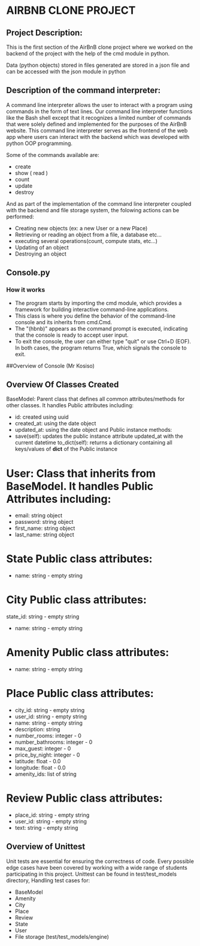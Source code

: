 # AIRBNB CLONE PROJECT
## Project Description:
This is the first section of the AirBnB clone project where we worked on the backend of the project with the help of the cmd module in python.

Data (python objects) stored in files generated are stored in a json file and can be accessed with the json module in python

## Description of the command interpreter:
A command line interpreter allows the user to interact with a program using commands in the form of text lines. Our command line interpreter functions like the Bash shell except that it recognizes a limited number of commands that were solely defined and implemented for the purposes of the AirBnB website.
This command line interpreter  serves as the frontend of the web app where users can interact with the backend which was developed with python OOP programming.

Some of the commands available are:
- create
- show ( read )
- count
- update
- destroy

And as part of the implementation of the command line interpreter coupled with the backend and file storage system, the folowing actions can be performed:
-   Creating new objects (ex: a new User or a new Place)
-   Retrieving or reading an object from a file, a database etc…
-   executing several operations(count, compute stats, etc…)
-   Updating of an object
-   Destroying an object

## Console.py
### How it works
- The program starts by importing the cmd module, which provides a framework for building interactive command-line applications.
- This class is where you define the behavior of the command-line console and its inherits from cmd.Cmd.
- The "(hbnb)" appears as the command prompt is executed, indicating that the console is ready to accept user input.
- To exit the console, the user can either type "quit" or use Ctrl+D (EOF). In both cases, the program returns True, which signals the console to exit.




##Overview of Console (Mr Kosiso)




## Overview Of Classes Created
BaseModel: Parent class that defines all common attributes/methods for other classes. It handles Public attributes including:
- id: created using uuid
- created_at: using the date object
- updated_at: using the date object
and Public instance methods:
- save(self): updates the public instance attribute updated_at with the current datetime
to_dict(self): returns a dictionary containing all keys/values of __dict__ of the Public instance

# User: Class that inherits from BaseModel. It handles Public Attributes including:
- email: string object
- password: string object
- first_name: string object
- last_name: string object

# State Public class attributes:
- name: string - empty string

# City Public class attributes:
state_id: string - empty string
- name: string - empty string

# Amenity Public class attributes:
- name: string - empty string

# Place Public class attributes:
- city_id: string - empty string
- user_id: string - empty string
- name: string - empty string
- description: string
- number_rooms: integer - 0
- number_bathrooms: integer - 0
- max_guest: integer - 0
- price_by_night: integer - 0
- latitude: float - 0.0
- longitude: float - 0.0
- amenity_ids: list of string


# Review Public class attributes:
- place_id: string - empty string
- user_id: string - empty string
- text: string - empty string



## Overview of Unittest
Unit tests are essential for ensuring the correctness of code. Every possible edge cases have been covered by working with a wide range of students participating in this project.
Unittest can be found in test/test_models directory, Handling test cases for:
- BaseModel
- Amenity
- City
- Place
- Review
- State
- User
- File storage (test/test_models/engine)


